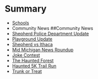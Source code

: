 # Summary

* [Schools](Schools/schools_summary.md)
* Community News 
##Community News
* [Shepherd Police Department Update](phonelarceny.md)
* [Playground Update](playgroundupdate.md)
* [Shepherd vs Ithaca](shepherdvsithaca.md)
* [Mid Michigan News Roundup](midmichiganroundup10212016.md)
* [Joke Contest](jokecontest.md)
* [The Haunted Forest](thehauntedforest.md)
* [Haunted 5K Trail Run](haunted5ktrailrun.md)
* [Trunk or Treat](trunkortreat.md)

